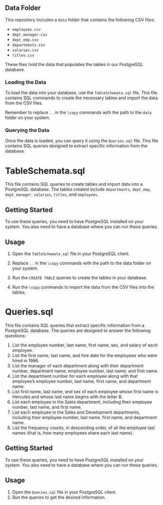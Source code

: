 
## Data Folder

This repository includes a `data` folder that contains the following CSV files:

- `employees.csv`
- `dept_manager.csv`
- `dept_emp.csv`
- `departments.csv`
- `salaries.csv`
- `titles.csv`

These files hold the data that populates the tables in our PostgreSQL database.

### Loading the Data

To load the data into your database, use the `TableSchemata.sql` file. This file contains SQL commands to create the necessary tables and import the data from the CSV files. 

Remember to replace `..` in the `\copy` commands with the path to the `data` folder on your system.

### Querying the Data

Once the data is loaded, you can query it using the `Queries.sql` file. This file contains SQL queries designed to extract specific information from the database.


# TableSchemata.sql

This file contains SQL queries to create tables and import data into a PostgreSQL database. The tables created include `departments`, `dept_emp`, `dept_manager`, `salaries`, `titles`, and `employees`.

## Getting Started

To use these queries, you need to have PostgreSQL installed on your system. You also need to have a database where you can run these queries.

## Usage

1. Open the `TableSchemata.sql` file in your PostgreSQL client.

2. Replace `..` in the `\copy` commands with the path to the data folder on your system.

3. Run the `CREATE TABLE` queries to create the tables in your database.

4. Run the `\copy` commands to import the data from the CSV files into the tables.

# Queries.sql

This file contains SQL queries that extract specific information from a PostgreSQL database. The queries are designed to answer the following questions:

1. List the employee number, last name, first name, sex, and salary of each employee.
2. List the first name, last name, and hire date for the employees who were hired in 1986.
3. List the manager of each department along with their department number, department name, employee number, last name, and first name.
4. List the department number for each employee along with that employee’s employee number, last name, first name, and department name.
5. List first name, last name, and sex of each employee whose first name is Hercules and whose last name begins with the letter B.
6. List each employee in the Sales department, including their employee number, last name, and first name.
7. List each employee in the Sales and Development departments, including their employee number, last name, first name, and department name.
8. List the frequency counts, in descending order, of all the employee last names (that is, how many employees share each last name).

## Getting Started

To use these queries, you need to have PostgreSQL installed on your system. You also need to have a database where you can run these queries.

## Usage

1. Open the `Queries.sql` file in your PostgreSQL client.
2. Run the queries to get the desired information.
